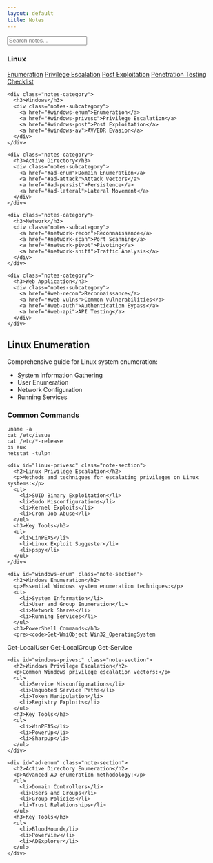 ```yaml
---
layout: default
title: Notes
---
```


<div class="search-container">
  <input type="text" class="search-input" placeholder="Search notes...">
</div>

<div class="notes-container">
  <div class="notes-sidebar">
    <div class="notes-category">
      <h3>Linux</h3>
      <div class="notes-subcategory">
        <a href="/notes/enum/">Enumeration</a>
        <a href="#linux-privesc">Privilege Escalation</a>
        <a href="#linux-post">Post Exploitation</a>
        <a href="#linux-checklist">Penetration Testing Checklist</a>
      </div>
    </div>

    <div class="notes-category">
      <h3>Windows</h3>
      <div class="notes-subcategory">
        <a href="#windows-enum">Enumeration</a>
        <a href="#windows-privesc">Privilege Escalation</a>
        <a href="#windows-post">Post Exploitation</a>
        <a href="#windows-av">AV/EDR Evasion</a>
      </div>
    </div>

    <div class="notes-category">
      <h3>Active Directory</h3>
      <div class="notes-subcategory">
        <a href="#ad-enum">Domain Enumeration</a>
        <a href="#ad-attack">Attack Vectors</a>
        <a href="#ad-persist">Persistence</a>
        <a href="#ad-lateral">Lateral Movement</a>
      </div>
    </div>

    <div class="notes-category">
      <h3>Network</h3>
      <div class="notes-subcategory">
        <a href="#network-recon">Reconnaissance</a>
        <a href="#network-scan">Port Scanning</a>
        <a href="#network-pivot">Pivoting</a>
        <a href="#network-sniff">Traffic Analysis</a>
      </div>
    </div>

    <div class="notes-category">
      <h3>Web Application</h3>
      <div class="notes-subcategory">
        <a href="#web-recon">Reconnaissance</a>
        <a href="#web-vulns">Common Vulnerabilities</a>
        <a href="#web-auth">Authentication Bypass</a>
        <a href="#web-api">API Testing</a>
      </div>
    </div>
  </div>

  <div class="notes-content">
    <div id="linux-enum" class="note-section">
      <h2>Linux Enumeration</h2>
      <p>Comprehensive guide for Linux system enumeration:</p>
      <ul>
        <li>System Information Gathering</li>
        <li>User Enumeration</li>
        <li>Network Configuration</li>
        <li>Running Services</li>
      </ul>
      <h3>Common Commands</h3>
      <pre><code>uname -a
cat /etc/issue
cat /etc/*-release
ps aux
netstat -tulpn</code></pre>
    </div>

    <div id="linux-privesc" class="note-section">
      <h2>Linux Privilege Escalation</h2>
      <p>Methods and techniques for escalating privileges on Linux systems:</p>
      <ul>
        <li>SUID Binary Exploitation</li>
        <li>Sudo Misconfigurations</li>
        <li>Kernel Exploits</li>
        <li>Cron Job Abuse</li>
      </ul>
      <h3>Key Tools</h3>
      <ul>
        <li>LinPEAS</li>
        <li>Linux Exploit Suggester</li>
        <li>pspy</li>
      </ul>
    </div>

    <div id="windows-enum" class="note-section">
      <h2>Windows Enumeration</h2>
      <p>Essential Windows system enumeration techniques:</p>
      <ul>
        <li>System Information</li>
        <li>User and Group Enumeration</li>
        <li>Network Shares</li>
        <li>Running Services</li>
      </ul>
      <h3>PowerShell Commands</h3>
      <pre><code>Get-WmiObject Win32_OperatingSystem
Get-LocalUser
Get-LocalGroup
Get-Service</code></pre>
    </div>

    <div id="windows-privesc" class="note-section">
      <h2>Windows Privilege Escalation</h2>
      <p>Common Windows privilege escalation vectors:</p>
      <ul>
        <li>Service Misconfigurations</li>
        <li>Unquoted Service Paths</li>
        <li>Token Manipulation</li>
        <li>Registry Exploits</li>
      </ul>
      <h3>Key Tools</h3>
      <ul>
        <li>WinPEAS</li>
        <li>PowerUp</li>
        <li>SharpUp</li>
      </ul>
    </div>

    <div id="ad-enum" class="note-section">
      <h2>Active Directory Enumeration</h2>
      <p>Advanced AD enumeration methodology:</p>
      <ul>
        <li>Domain Controllers</li>
        <li>Users and Groups</li>
        <li>Group Policies</li>
        <li>Trust Relationships</li>
      </ul>
      <h3>Key Tools</h3>
      <ul>
        <li>BloodHound</li>
        <li>PowerView</li>
        <li>ADExplorer</li>
      </ul>
    </div>
  </div>
</div>